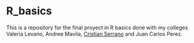 # R_basics
This is a repository for the final proyect in R basics done with my colleges Valeria Levano, Andree Mavila, [Cristian Serrano](https://github.com/cristiansear) and Juan Carlos Perez.
